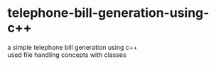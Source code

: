 # telephone-bill-generation-using-c++
a simple telephone bill generation using c++
<br> used file handling concepts with classes
